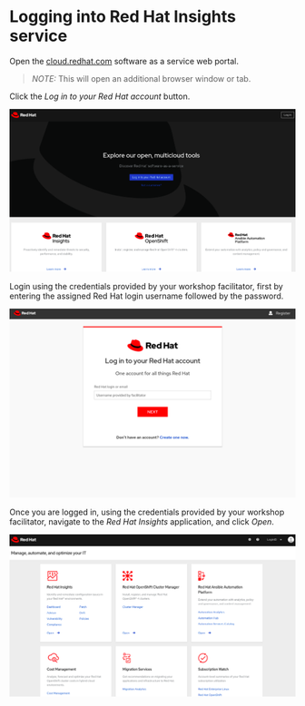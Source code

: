 # Logging into Red Hat Insights service   

Open the <a href="https://cloud.redhat.com" target="_blank">cloud.redhat.com</a>
software as a service web portal.

>_NOTE:_ This will open an additional browser window or tab.


Click the _Log in to your Red Hat account_ button.

![cloud.redhat.com Login](/sql-server-insights/assets/cloud.redhat.com-homepage-new.png)


Login using the credentials provided by your workshop facilitator, first by entering the assigned Red Hat login username followed by the password.

![Red Hat Login screen](/sql-server-insights/assets/redhat-login-new.png)


Once you are logged in, using the credentials provided by your workshop facilitator, navigate to the _Red Hat Insights_ application, and click _Open_.


![cloud.redhat.com Homepage](/sql-server-insights/assets/cloud.redhat.com-homepage-postlogin-new.png)
